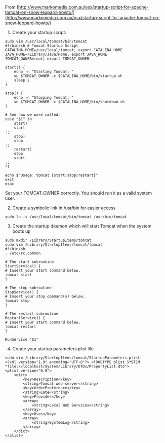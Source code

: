 From [http://www.markomedia.com.au/osx/startup-script-for-apache-tomcat-on-snow-leopard-howto/](http://www.markomedia.com.au/osx/startup-script-for-apache-tomcat-on-snow-leopard-howto/)

1. Create your startup script:
```
sudo vim /usr/local/tomcat/bin/tomcat
#!/bin/sh # Tomcat Startup Script
CATALINA_HOME=/usr/local/tomcat; export CATALINA_HOME
JAVA_HOME=/Library/Java/Home; export JAVA_HOME
TOMCAT_OWNER=root; export TOMCAT_OWNER
 
start() {
	echo -n "Starting Tomcat: "
	su $TOMCAT_OWNER -c $CATALINA_HOME/bin/startup.sh
	sleep 2
}
 
stop() {
	echo -n "Stopping Tomcat: "
	su $TOMCAT_OWNER -c $CATALINA_HOME/bin/shutdown.sh
}
 
# See how we were called.
case "$1" in
	start)
	start
;;
	stop)
	stop
;;
	restart)
	stop
	start
;;
*)
 
echo $"Usage: tomcat {start|stop|restart}"
exit
esac
```

Set your TOMCAT_OWNER correctly.  You should run it as a valid system user.

2. Create a symbolic link in /usr/bin for easier access

```
sudo ln -s /usr/local/tomcat/bin/tomcat /usr/bin/tomcat
```

3. Create the startup daemon which will start Tomcat when the system boots up

```
sudo mkdir /Library/StartupItems/tomcat
sudo vim /Library/StartupItems/tomcat/tomcat
#!/bin/sh
. /etc/rc.common
 
# The start subroutine
StartService() {
# Insert your start command below.
tomcat start
}
 
# The stop subroutine
StopService() {
# Insert your stop command(s) below.
tomcat stop
}
 
# The restart subroutine
RestartService() {
# Insert your start command below.
tomcat restart
}
 
RunService "$1"
```

4. Create your startup parameters plist file

```
sudo vim /Library/StartupItems/tomcat/StartupParameters.plist
<?xml version="1.0" encoding="UTF-8"?> <!DOCTYPE plist SYSTEM "file://localhost/System/Library/DTDs/PropertyList.dtd">
<plist version="0.9">
	<dict>
		<key>Description</key>
		<string>Tomcat web server</string>
		<key>OrderPreference</key>
		<string>Late</string>
		<key>Provides</key>
		<array>
			<string>Local Web Services</string>
		</array>
		<key>Uses</key>
		<array>
			<string>SystemLog</string>
		</array>
	</dict>
</plist>
```
